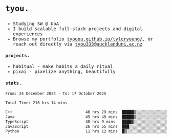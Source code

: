 ## <samp><h3>tyou.</h3></samp>
<samp>
   
   - Studying SW @ UoA
   - I build scalable full-stack projects and digital experiences
   - Browse my portfolio [tyooou.github.io/tyleryoung/](http://tyooou.github.io/tyleryoung/), or reach out directly via [tyou333@aucklanduni.ac.nz](mailto:tyou333@aucklanduni.ac.nz)

#### projects.
- habitual - make habits a daily ritual
- pixai - pixelize anything, beautifully

#### stats.
  <!--START_SECTION:waka-->

```txt
From: 24 December 2024 - To: 17 October 2025

Total Time: 216 hrs 14 mins

C++                                46 hrs 29 mins  █████▒░░░░░░░░░░░░░░░░░░░   21.33 %
Java                               45 hrs 49 mins  █████▒░░░░░░░░░░░░░░░░░░░   21.02 %
TypeScript                         40 hrs 9 mins   ████▓░░░░░░░░░░░░░░░░░░░░   18.43 %
JavaScript                         26 hrs 55 mins  ███░░░░░░░░░░░░░░░░░░░░░░   12.35 %
Python                             11 hrs 12 mins  █▒░░░░░░░░░░░░░░░░░░░░░░░   05.14 %
```

<!--END_SECTION:waka-->
</samp>
